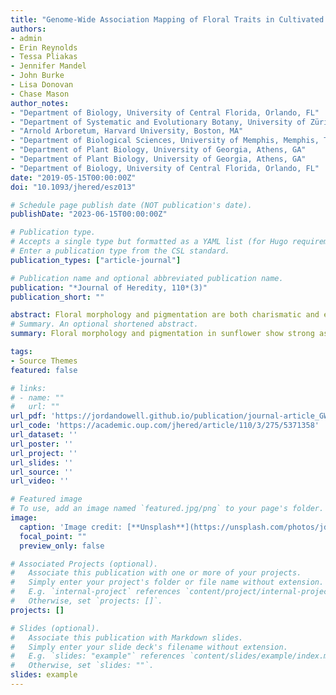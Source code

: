 ```yaml
---
title: "Genome-Wide Association Mapping of Floral Traits in Cultivated Sunflower (Helianthus annuus)"
authors:
- admin
- Erin Reynolds
- Tessa Pliakas
- Jennifer Mandel
- John Burke
- Lisa Donovan
- Chase Mason
author_notes:
- "Department of Biology, University of Central Florida, Orlando, FL"
- "Department of Systematic and Evolutionary Botany, University of Zürich"
- "Arnold Arboretum, Harvard University, Boston, MA"
- "Department of Biological Sciences, University of Memphis, Memphis, TN"
- "Department of Plant Biology, University of Georgia, Athens, GA"
- "Department of Plant Biology, University of Georgia, Athens, GA"
- "Department of Biology, University of Central Florida, Orlando, FL"
date: "2019-05-15T00:00:00Z"
doi: "10.1093/jhered/esz013"

# Schedule page publish date (NOT publication's date).
publishDate: "2023-06-15T00:00:00Z"

# Publication type.
# Accepts a single type but formatted as a YAML list (for Hugo requirements).
# Enter a publication type from the CSL standard.
publication_types: ["article-journal"]

# Publication name and optional abbreviated publication name.
publication: "*Journal of Heredity, 110*(3)"
publication_short: ""

abstract: Floral morphology and pigmentation are both charismatic and economically relevant traits associated with cultivated sunflower (Helianthus annuus L.). Recent work has linked floral morphology and pigmentation to pollinator efficiency and seed yield. Understanding the genetic architecture of such traits is essential for crop improvement, and gives insight into the role of genetic constraints in shaping floral diversity. A diversity panel of 288 sunflower genotypes was phenotyped for a variety of morphological, phenological, and color traits in both a greenhouse and a field setting. Association mapping was performed using 5788 SNP markers using a mixed linear model approach. Several dozen markers across 10 linkage groups were significantly associated with variation in morphological and color trait variation. Substantial trait plasticity was observed between greenhouse and field phenotyping, and associations differed between environments. Color traits mapped more strongly than morphology in both settings, with markers together explaining 16% of petal carotenoid content in the greenhouse, and 17% and 24% of variation in disc anthocyanin presence in the field and greenhouse, respectively. Morphological traits like disc size mapped more strongly in the field, with markers together explaining up to 19% of disc size variation. Loci identified here through association mapping within cultivated germplasm differ from those identified through biparental crosses between modern cultivated sunflower and either its wild progenitor or domesticated landraces. Several loci lie within genomic regions involved in domestication. Differences between phenotype expression under greenhouse and field conditions highlight the importance of plasticity in determining floral morphology and pigmentation.
# Summary. An optional shortened abstract.
summary: Floral morphology and pigmentation in sunflower show strong associations with both pollinator efficiency and seed yield, and our genome-wide association study of 288 genotypes identified dozens of loci linked to these traits across multiple environments. Results highlight that floral trait expression is highly plastic, with distinct genetic associations emerging in greenhouse versus field conditions, underscoring the role of environment and domestication history in shaping floral diversity.

tags:
- Source Themes
featured: false

# links:
# - name: ""
#   url: ""
url_pdf: 'https://jordandowell.github.io/publication/journal-article_GWASFloraltraits2019/Dowell2019FloralGWAS.pdf'
url_code: 'https://academic.oup.com/jhered/article/110/3/275/5371358'
url_dataset: ''
url_poster: ''
url_project: ''
url_slides: ''
url_source: ''
url_video: ''

# Featured image
# To use, add an image named `featured.jpg/png` to your page's folder. 
image:
  caption: 'Image credit: [**Unsplash**](https://unsplash.com/photos/jdD8gXaTZsc)'
  focal_point: ""
  preview_only: false

# Associated Projects (optional).
#   Associate this publication with one or more of your projects.
#   Simply enter your project's folder or file name without extension.
#   E.g. `internal-project` references `content/project/internal-project/index.md`.
#   Otherwise, set `projects: []`.
projects: []

# Slides (optional).
#   Associate this publication with Markdown slides.
#   Simply enter your slide deck's filename without extension.
#   E.g. `slides: "example"` references `content/slides/example/index.md`.
#   Otherwise, set `slides: ""`.
slides: example
---
```



